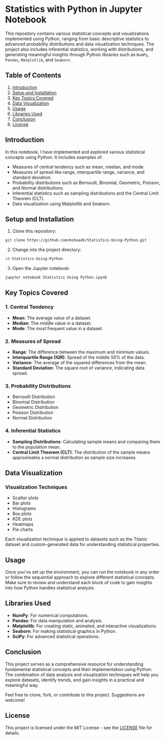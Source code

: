 # Statistics with Python in Jupyter Notebook
This repository contains various statistical concepts and visualizations implemented using Python, ranging from basic descriptive statistics to advanced probability distributions and data visualization techniques. The project also includes inferential statistics, working with distributions, and generating meaningful insights through Python libraries such as `NumPy`, `Pandas`, `Matplotlib`, and `Seaborn`.

## Table of Contents
1. [Introduction](#introduction)
2. [Setup and Installation](#setup-and-installation)
3. [Key Topics Covered](#key-topics-covered)
4. [Data Visualization](#data-visualization)
5. [Usage](#usage)
6. [Libraries Used](#libraries-used)
7. [Conclusion](#conclusion)
8. [License](#license)
   
## Introduction
In this notebook, I have implemented and explored various statistical concepts using Python. It includes examples of:

  - Measures of central tendency such as mean, median, and mode.
  - Measures of spread like range, interquartile range, variance, and standard deviation.
  - Probability distributions such as Bernoulli, Binomial, Geometric, Poisson, and Normal distributions.
  - Inferential statistics such as sampling distributions and the Central Limit Theorem (CLT).
  - Data visualization using Matplotlib and Seaborn.
    
## Setup and Installation
1. Clone this repository:
```bash
git clone https://github.com/mshaadk/Statistics-Using-Python.git
```

2. Change into the project directory:
```bash
cd Statistics-Using-Python
```

3. Open the Jupyter notebook:
```bash
jupyter notebook Statistics Using Python.ipynb
```

## Key Topics Covered
### 1. Central Tendency
  - **Mean**: The average value of a dataset.
  - **Median**: The middle value in a dataset.
  - **Mode**: The most frequent value in a dataset.

### 2. Measures of Spread
  - **Range**: The difference between the maximum and minimum values.
  - **Interquartile Range (IQR)**: Spread of the middle 50% of the data.
  - **Variance**: The average of the squared differences from the mean.
  - **Standard Deviation**: The square root of variance, indicating data spread.

### 3. Probability Distributions
  - Bernoulli Distribution
  - Binomial Distribution
  - Geometric Distribution
  - Poisson Distribution
  - Normal Distribution
    
### 4. Inferential Statistics
  - **Sampling Distributions**: Calculating sample means and comparing them to the population mean.
  - **Central Limit Theorem (CLT)**: The distribution of the sample means approximates a normal distribution as sample size increases.

## Data Visualization
### Visualization Techniques
  - Scatter plots
  - Bar plots
  - Histograms
  - Box plots
  - KDE plots
  - Heatmaps
  - Pie charts
    
Each visualization technique is applied to datasets such as the Titanic dataset and custom-generated data for understanding statistical properties.

## Usage
Once you've set up the environment, you can run the notebook in any order or follow the sequential approach to explore different statistical concepts. Make sure to review and understand each block of code to gain insights into how Python handles statistical analysis.

## Libraries Used
- **NumPy**: For numerical computations.
- **Pandas**: For data manipulation and analysis.
- **Matplotlib**: For creating static, animated, and interactive visualizations.
- **Seaborn**: For making statistical graphics in Python.
- **SciPy**: For advanced statistical operations.

## Conclusion
This project serves as a comprehensive resource for understanding fundamental statistical concepts and their implementation using Python. The combination of data analysis and visualization techniques will help you explore datasets, identify trends, and gain insights in a practical and meaningful way.

Feel free to clone, fork, or contribute to this project. Suggestions are welcome!

## License
This project is licensed under the MIT License - see the [LICENSE](LICENSE.txt) file for details.
